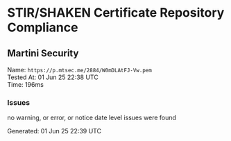 # STIR/SHAKEN Certificate Repository Compliance

## Martini Security

Name: `https://p.mtsec.me/2884/W0mDLAtFJ-Vw.pem`\
Tested At: 01 Jun 25 22:38 UTC\
Time: 196ms

### Issues

no warning, or error, or notice date level issues were found

Generated: 01 Jun 25 22:39 UTC